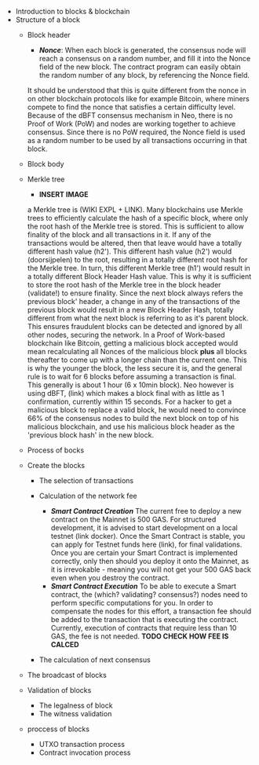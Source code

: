 - Introduction to blocks & blockchain
- Structure of a block
	- Block header
		- ***Nonce***: When each block is generated, the consensus node will reach a consensus on a random number, and fill it into the Nonce field of the new block. The contract program can easily obtain the random number of any block, by referencing the Nonce field.

		It should be understood that this is quite different from the nonce in on other blockchain protocols like for example Bitcoin, where miners compete to find the nonce that satisfies a certain difficulty level.  Because of the dBFT consensus mechanism in Neo, there is no Proof of Work (PoW) and nodes are working together to achieve consensus. Since there is no PoW required, the Nonce field is used as a random number to be used by all transactions occurring in that block.

	- Block body
	- Merkle tree
		- **INSERT IMAGE**

		 a Merkle tree is (WIKI EXPL + LINK). Many blockchains use Merkle trees to efficiently calculate the hash of a specific block, where only the root hash of the Merkle tree is stored. This is sufficient to allow finality of the block and all transactions in it. If any of the transactions would be altered, then that leave would have a totally different hash value (h2'). This different hash value (h2') would (doorsijpelen) to the root, resulting in a totally different root hash for the Merkle tree. In turn, this different Merkle tree (h1') would result in a totally different Block Header Hash value. This is why it is sufficient to store the root hash of the Merkle tree in the block header (validate!) to ensure finality. Since the next block always refers the previous block' header, a change in any of the transactions of the previous block would result in a new Block Header Hash, totally different from what the next block is referring to as it's parent block. This ensures fraudulent blocks can be detected and ignored by all other nodes, securing the network. In a Proof of Work-based blockchain like Bitcoin, getting a malicious block accepted would mean recalculating all Nonces of the malicious block **plus** all blocks thereafter to come up with a longer chain than the current one. This is why the younger the block, the less secure it is, and the general rule is to wait for 6 blocks before assuming a transaction is final. This generally is about 1 hour (6 x 10min block). Neo however is using dBFT, (link) which makes a block final with as little as 1 confirmation, currently within 15 seconds. For a hacker to get a malicious block to replace a valid block, he would need to convince 66% of the consensus nodes to build the next block on top of his malicious blockchain, and use his malicious block header as the 'previous block hash' in the new block.

	- Process of bocks
	- Create the blocks
		-  The selection of transactions
		-  Calculation of the network fee
			- ***Smart Contract Creation*** The current free to deploy a new contract on the Mainnet is 500 GAS. For structured development, it is advised to start development on a local testnet (link docker). Once the Smart Contract is stable, you can apply for Testnet funds here (link), for final validations. Once you are certain your Smart Contract is implemented correctly, only then should you deploy it onto the Mainnet, as it is irrevokable - meaning you will not get your 500 GAS back even when you destroy the contract.
			- ***Smart Contract Execution*** To be able to execute a Smart contract, the (which? validating? consensus?) nodes need to perform specific computations for you. In order to compensate the nodes for this effort, a transaction fee should be added to the transaction that is executing the contract. Currently, execution of contracts that require less than 10 GAS, the fee is not needed. **TODO CHECK HOW FEE IS CALCED**

		-  The calculation of next consensus
	- The broadcast of blocks
	- Validation of blocks
		- The legalness of block
		- The witness validation
	- proccess of blocks
		- UTXO transaction process
		- Contract invocation process
